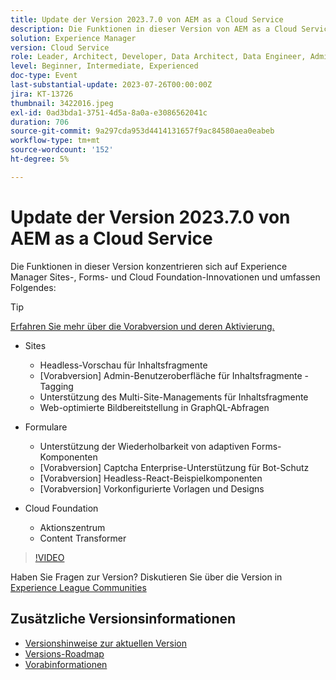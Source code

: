 ```yaml
---
title: Update der Version 2023.7.0 von AEM as a Cloud Service
description: Die Funktionen in dieser Version von AEM as a Cloud Service konzentrieren sich auf Innovationen in Experience Manager Sites, Forms und Cloud Foundation.
solution: Experience Manager
version: Cloud Service
role: Leader, Architect, Developer, Data Architect, Data Engineer, Admin, User
level: Beginner, Intermediate, Experienced
doc-type: Event
last-substantial-update: 2023-07-26T00:00:00Z
jira: KT-13726
thumbnail: 3422016.jpeg
exl-id: 0ad3bda1-3751-4d5a-8a0a-e3086562041c
duration: 706
source-git-commit: 9a297cda953d4414131657f9ac84580aea0eabeb
workflow-type: tm+mt
source-wordcount: '152'
ht-degree: 5%

---
```


# Update der Version 2023.7.0 von AEM as a Cloud Service

Die Funktionen in dieser Version konzentrieren sich auf Experience Manager Sites-, Forms- und Cloud Foundation-Innovationen und umfassen Folgendes:

>[!TIP]
>
>[Erfahren Sie mehr über die Vorabversion und deren Aktivierung.](https://experienceleague.adobe.com/docs/experience-manager-cloud-service/content/release-notes/prerelease.html)

* Sites
   * Headless-Vorschau für Inhaltsfragmente
   * [Vorabversion] Admin-Benutzeroberfläche für Inhaltsfragmente - Tagging
   * Unterstützung des Multi-Site-Managements für Inhaltsfragmente
   * Web-optimierte Bildbereitstellung in GraphQL-Abfragen

* Formulare
   * Unterstützung der Wiederholbarkeit von adaptiven Forms-Komponenten
   * [Vorabversion] Captcha Enterprise-Unterstützung für Bot-Schutz
   * [Vorabversion] Headless-React-Beispielkomponenten
   * [Vorabversion] Vorkonfigurierte Vorlagen und Designs

* Cloud Foundation
   * Aktionszentrum
   * Content Transformer

>[!VIDEO](https://video.tv.adobe.com/v/3422016/?learn=on)


Haben Sie Fragen zur Version?  Diskutieren Sie über die Version in [Experience League Communities](https://adobe.ly/3Y6CC6J)

## Zusätzliche Versionsinformationen

* [Versionshinweise zur aktuellen Version](https://experienceleague.adobe.com/docs/experience-manager-cloud-service/content/release-notes/home.html?lang=de)
* [Versions-Roadmap](https://experienceleague.adobe.com/docs/experience-manager-release-information/aem-release-updates/update-releases-roadmap.html?lang=de)
* [Vorabinformationen](https://experienceleague.adobe.com/docs/experience-manager-cloud-service/content/release-notes/prerelease.html)
